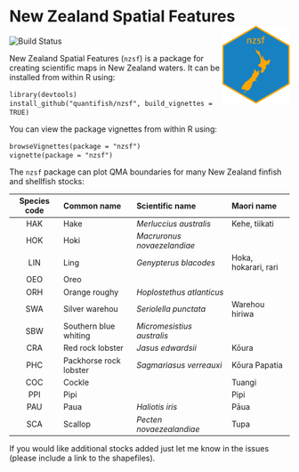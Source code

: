 New Zealand Spatial Features <img src="sticker.png" align="right" height=140/>
==============================================================================

![Build Status](https://travis-ci.org/quantifish/nzsf.svg?branch=master)

New Zealand Spatial Features (`nzsf`) is a package for creating scientific maps in New Zealand waters. It can be installed from within R using:

    library(devtools)
    install_github("quantifish/nzsf", build_vignettes = TRUE)

You can view the package vignettes from within R using:

    browseVignettes(package = "nzsf")
    vignette(package = "nzsf")

 The `nzsf` package can plot QMA boundaries for many New Zealand finfish and shellfish stocks:

| Species code | Common name            | Scientific name             | Maori name           |
|:------------:|:---------------------- |:--------------------------- |:-------------------- |
| HAK          | Hake                   | *Merluccius australis*      | Kehe, tiikati        |
| HOK          | Hoki                   | *Macruronus novaezelandiae* |                      |
| LIN          | Ling                   | *Genypterus blacodes*       | Hoka, hokarari, rari |
| OEO          | Oreo                   |                             |                      |
| ORH          | Orange roughy          | *Hoplostethus atlanticus*   |                      |
| SWA          | Silver warehou         | *Seriolella punctata*       | Warehou hiriwa       |
| SBW          | Southern blue whiting  | *Micromesistius australis*  |                      |
| CRA          | Red rock lobster       | *Jasus edwardsii*           | Kōura                |
| PHC          | Packhorse rock lobster | *Sagmariasus verreauxi*     | Kōura Papatia        |
| COC          | Cockle                 |                             | Tuangi               |
| PPI          | Pipi                   |                             | Pipi                 |
| PAU          | Paua                   | *Haliotis iris*             | Pāua                 |
| SCA          | Scallop                | *Pecten novaezealandiae*    | Tupa                 |

If you would like additional stocks added just let me know in the issues (please include a link to the shapefiles).
